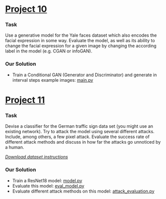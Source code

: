 # [Project 10](Project10)

### Task

Use a generative model for the Yale faces dataset which also encodes the facial expression in some way. Evaluate the model, as well as its ability to change the facial expression for a given image by changing the according label in the model (e.g. CGAN or infoGAN).

### Our Solution

- Train a Conditional GAN (Generator and Discriminator) and generate in interval steps example images: [main.py](Project10/main.py)


# [Project 11](Project11)

### Task

Devise a classifier for the German traffic sign data set (you might use an existing network). Try to attack the model using several different attacks. Include, among others, a few pixel attack. Evaluate the success rate of different attack methods and discuss in how far the attacks go unnoticed by a human.

_[Download dataset instructions](Project11/get_dataset.txt)_

### Our Solution

- Train a ResNet18 model: [model.py](Project11/model.py)
- Evaluate this model: [eval_model.py](Project11/eval_model.py)
- Evaluate different attack methods on this model: [attack_evaluation.py](Project11/attack_evaluation.py)
